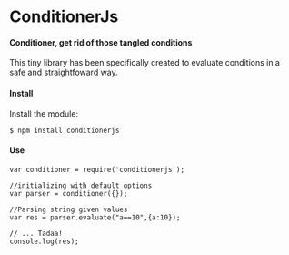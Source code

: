 # ConditionerJs
#### Conditioner, get rid of those tangled conditions
This tiny library has been specifically created to evaluate conditions in a safe and straightfoward way.

#### Install

Install the module:
```
$ npm install conditionerjs
```

#### Use
```
var conditioner = require('conditionerjs');

//initializing with default options
var parser = conditioner({});

//Parsing string given values
var res = parser.evaluate("a==10",{a:10});

// ... Tadaa!
console.log(res);

```




